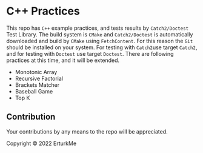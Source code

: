 # C++ Practices
This repo has `C++` example practices, and tests results by `Catch2/Doctest` Test Library. The build system is `CMake` and `Catch2/Doctest` is automatically downloaded and build by `CMake` using `FetchContent`. For this reason the `Git` should be installed on your system. For testing with `Catch2`use target `Catch2`, and for testing with `Doctest` use target `Doctest`. There are following practices at this time, and it will be extended.
* Monotonic Array
* Recursive Factorial
* Brackets Matcher
* Baseball Game
* Top K
## Contribution
Your contributions by any means to the repo will be appreciated.

Copyright © 2022 ErturkMe